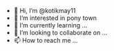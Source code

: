- 👋 Hi, I’m @kotikmay11
- 👀 I’m interested in pony town 
- 🌱 I’m currently learning ...
- 💞️ I’m looking to collaborate on ...
- 📫 How to reach me ...

<!---
kotikmay11/kotikmay11 is a ✨ special ✨ repository because its `README.md` (this file) appears on your GitHub profile.
You can click the Preview link to take a look at your changes.
--->
